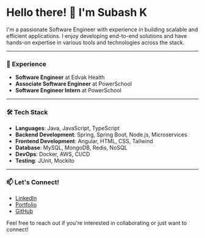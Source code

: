 # Hello there! 👋 I'm Subash K

I'm a passionate Software Engineer with experience in building scalable and efficient applications. I enjoy developing end-to-end solutions and have hands-on expertise in various tools and technologies across the stack.

---

### 💼 Experience
- **Software Engineer** at Edvak Health  
- **Associate Software Engineer** at PowerSchool  
- **Software Engineer Intern** at PowerSchool
  
---

### 🛠️ Tech Stack
- **Languages**: Java, JavaScript, TypeScript
- **Backend Development**: Spring, Spring Boot, Node.js, Microservices
- **Frontend Development**: Angular, HTML, CSS, Tailwind
- **Database**: MySQL, MongoDB, Redis, NoSQL
- **DevOps**: Docker, AWS, CI/CD
- **Testing**: JUnit, Mockito

---

### 📫 Let's Connect!
- [LinkedIn](https://www.linkedin.com/in/subash-k-893b911a2/)
- [Portfolio](https://subashk11.github.io/portfolio/)
- [GitHub](https://github.com/subashk11)

Feel free to reach out if you're interested in collaborating or just want to connect!


<!--
**subashk11/subashk11** is a ✨ _special_ ✨ repository because its `README.md` (this file) appears on your GitHub profile.

Here are some ideas to get you started:

- 🔭 I’m currently working on ...
- 🌱 I’m currently learning ...
- 👯 I’m looking to collaborate on ...
- 🤔 I’m looking for help with ...
- 💬 Ask me about ...
- 📫 How to reach me: ...
- 😄 Pronouns: ...
- ⚡ Fun fact: ...
-->

